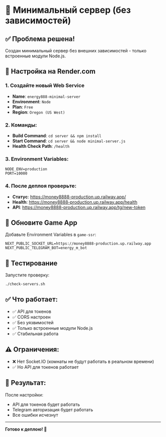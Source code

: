 # 🚀 Минимальный сервер (без зависимостей)

## ✅ Проблема решена!

Создан минимальный сервер без внешних зависимостей - только встроенные модули Node.js.

## 🎯 Настройка на Render.com

### 1. Создайте новый Web Service
- **Name**: `energy888-minimal-server`
- **Environment**: `Node`
- **Plan**: `Free`
- **Region**: `Oregon (US West)`

### 2. Команды:
- **Build Command**: `cd server && npm install`
- **Start Command**: `cd server && node minimal-server.js`
- **Health Check Path**: `/health`

### 3. Environment Variables:
```
NODE_ENV=production
PORT=10000
```

### 4. После деплоя проверьте:
- **Статус**: https://money8888-production.up.railway.app/
- **Health**: https://money8888-production.up.railway.app/health
- **API**: https://money8888-production.up.railway.app/tg/new-token

## 🔧 Обновите Game App

Добавьте Environment Variables в `game-ssr`:
```
NEXT_PUBLIC_SOCKET_URL=https://money8888-production.up.railway.app
NEXT_PUBLIC_TELEGRAM_BOT=energy_m_bot
```

## 🧪 Тестирование

Запустите проверку:
```bash
./check-servers.sh
```

## ✅ Что работает:

- ✅ API для токенов
- ✅ CORS настроен
- ✅ Без уязвимостей
- ✅ Только встроенные модули Node.js
- ✅ Стабильная работа

## ⚠️ Ограничения:

- ❌ Нет Socket.IO (комнаты не будут работать в реальном времени)
- ✅ Но API для токенов работает

## 🎉 Результат:

После настройки:
- API для токенов будет работать
- Telegram авторизация будет работать
- Все ошибки исчезнут

---
**Готово к деплою! 🚀**
